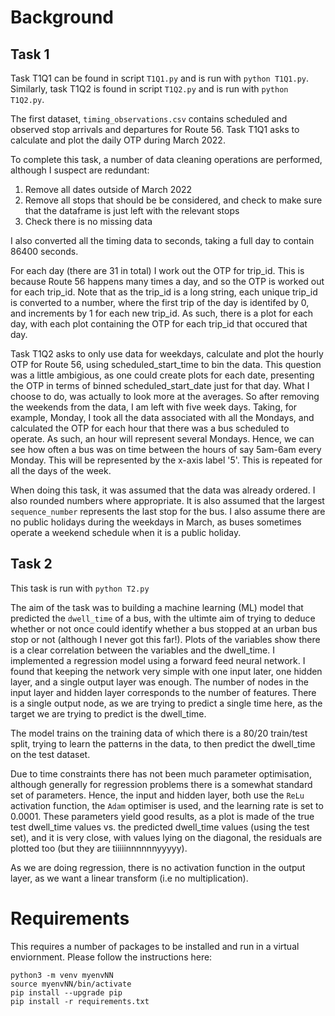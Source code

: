 # Background

## Task 1

Task T1Q1 can be found in script `T1Q1.py` and is run with `python T1Q1.py`.
Similarly, task T1Q2 is found in script `T1Q2.py` and is run with `python T1Q2.py`.

The first dataset, `timing_observations.csv` contains scheduled and observed stop arrivals and departures for Route 56. Task T1Q1 asks to calculate and plot the daily OTP during March 2022. 

To complete this task, a number of data cleaning operations are performed, although I suspect are redundant:
1) Remove all dates outside of March 2022
2) Remove all stops that should be be considered, and check to make sure that the dataframe is just left with the relevant stops
3) Check there is no missing data

I also converted all the timing data to seconds, taking a full day to contain 86400 seconds.

For each day (there are 31 in total) I work out the OTP for trip\_id. This is because Route 56 happens many times a day, and so the OTP is worked out for each trip\_id. Note that as the trip\_id is a long string, each unique trip\_id is converted to a number, where the first trip of the day is identifed by 0, and increments by 1 for each new trip\_id. As such, there is a plot for each day, with each plot containing the OTP for each trip\_id that occured that day.


Task T1Q2 asks to only use data for weekdays, calculate and plot the hourly OTP for Route 56, using scheduled_start_time to bin the data. This question was a little ambigious, as one could create plots for each date, presenting the OTP in terms of binned scheduled_start_date just for that day. What I choose to do, was actually to look more at the averages. So after removing the weekends from the data, I am left with five week days. Taking, for example, Monday, I took all the data associated with all the Mondays, and calculated the OTP for each hour that there was a bus scheduled to operate. As such, an hour will represent several Mondays. Hence, we can see how often a bus was on time between the hours of say 5am-6am every Monday. This will be represented by the x-axis label '5'. This is repeated for all the days of the week.

When doing this task, it was assumed that the data was already ordered. I also rounded numbers where appropriate. It is also assumed that the largest `sequence_number` represents the last stop for the bus. I also assume there are no public holidays during the weekdays in March, as buses sometimes operate a weekend schedule when it is a public holiday.

## Task 2

This task is run with `python T2.py`

The aim of the task was to building a machine learning (ML) model that predicted the `dwell_time` of a bus, with the ultimte aim of trying to deduce whether or not once could identify whether a bus stopped at an urban bus stop or not (although I never got this far!). Plots of the variables show there is a clear correlation between the variables and the dwell\_time. I implemented a regression model using a forward feed neural network. I found that keeping the network very simple with one input later, one hidden layer, and a single output layer was enough. The number of nodes in the input layer and hidden layer corresponds to the number of features. There is a single output node, as we are trying to predict a single time here, as the target we are trying to predict is the dwell_time. 

The model trains on the training data of which there is a 80/20 train/test split, trying to learn the patterns in the data, to then predict the dwell\_time on the test dataset. 

Due to time constraints there has not been much parameter optimisation, although generally for regression problems there is a somewhat standard set of parameters. Hence, the input and hidden layer, both use the `ReLu` activation function, the `Adam` optimiser is used, and the learning rate is set to 0.0001. These parameters yield good results, as a plot is made of the true test dwell\_time values vs. the predicted dwell\_time values (using the test set), and it is very close, with values lying on the diagonal, the residuals are plotted too (but they are tiiiiinnnnnnyyyyy).

As we are doing regression, there is no activation function in the output layer, as we want a linear transform (i.e no multiplication).


# Requirements

This requires a number of packages to be installed and run in a virtual enviornment. Please follow the instructions here:

```
python3 -m venv myenvNN
source myenvNN/bin/activate
pip install --upgrade pip
pip install -r requirements.txt
```


